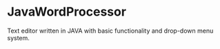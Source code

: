 # JavaWordProcessor
Text editor written in JAVA with basic functionality and drop-down menu system.

